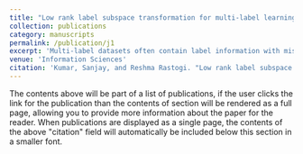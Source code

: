```yaml
---
title: "Low rank label subspace transformation for multi-label learning with missing labels"
collection: publications
category: manuscripts
permalink: /publication/j1
excerpt: 'Multi-label datasets often contain label information with missing values and recovering them is a non-trivial challenge. Several methods augment the observed label matrix by constructing auxiliary labels and learning high order label correlations. Some other techniques exploit the low rank of the label matrix to capture a mix of label correlations. Both these approaches rely on label correlations, however in different ways. In this paper, we propose a unified framework that captures the label correlations utilizing both auxiliary label matrix and the low rank constraints on estimated labels. Our model also enforces maximal separation among different label subspaces for better label differentiation. The proposed method captures local and global correlations using Low Rank label subspace transformation for Multi-label learning with Missing Labels (LRMML). The model considers an auxiliary label matrix which facilitates the missing label information recovery. Low rank on predictions ensures that local label structures are captured and the maximal inter-label subspace separation helps identify discriminatory label correlations. The proposed method builds a multi-label classification model by solving a multivariate difference of convex objective function using surrogate optimization technique and alternating minimization. Empirical results on several benchmark datasets validate the effectiveness of the proposed method against state-of-the-art multi-label learning approaches.'
venue: 'Information Sciences'
citation: 'Kumar, Sanjay, and Reshma Rastogi. "Low rank label subspace transformation for multi-label learning with missing labels." Information Sciences 596 (2022): 53-72.'
---
```

The contents above will be part of a list of publications, if the user clicks the link for the publication than the contents of section will be rendered as a full page, allowing you to provide more information about the paper for the reader. When publications are displayed as a single page, the contents of the above "citation" field will automatically be included below this section in a smaller font.
